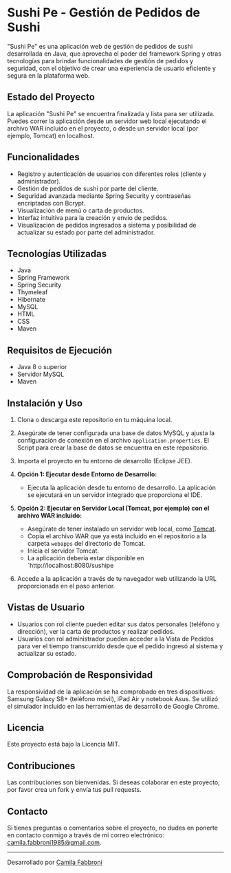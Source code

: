 # Sushi Pe - Gestión de Pedidos de Sushi

"Sushi Pe" es una aplicación web de gestión de pedidos de sushi desarrollada en Java, que aprovecha el poder del framework Spring y otras tecnologías para brindar
funcionalidades de gestión de pedidos y seguridad, con el objetivo de crear una experiencia de usuario eficiente y segura en la plataforma web.

## Estado del Proyecto

La aplicación "Sushi Pe" se encuentra finalizada y lista para ser utilizada. Puedes correr la aplicación desde un servidor web local ejecutando el archivo WAR incluido en el proyecto, o desde un servidor local (por ejemplo, Tomcat) en localhost.

## Funcionalidades

- Registro y autenticación de usuarios con diferentes roles (cliente y administrador).
- Gestión de pedidos de sushi por parte del cliente.
- Seguridad avanzada mediante Spring Security y contraseñas encriptadas con Bcrypt.
- Visualización de menú o carta de productos.
- Interfaz intuitiva para la creación y envío de pedidos.
- Visualización de pedidos ingresados a sistema y posibilidad de actualizar su estado por parte del administrador.

## Tecnologías Utilizadas

- Java
- Spring Framework
- Spring Security
- Thymeleaf
- Hibernate
- MySQL
- HTML
- CSS
- Maven

## Requisitos de Ejecución

- Java 8 o superior
- Servidor MySQL
- Maven

## Instalación y Uso

1. Clona o descarga este repositorio en tu máquina local.

2. Asegúrate de tener configurada una base de datos MySQL y ajusta la configuración de conexión en el archivo `application.properties`. El Script para crear la base de datos se encuentra en este repositorio.

3. Importa el proyecto en tu entorno de desarrollo (Eclipse JEE).

4. **Opción 1: Ejecutar desde Entorno de Desarrollo:**
   - Ejecuta la aplicación desde tu entorno de desarrollo. La aplicación se ejecutará en un servidor integrado que proporciona el IDE.

5. **Opción 2: Ejecutar en Servidor Local (Tomcat, por ejemplo) con el archivo WAR incluido:**
   - Asegúrate de tener instalado un servidor web local, como [Tomcat](http://tomcat.apache.org/).
   - Copia el archivo WAR que ya está incluido en el repositorio a la carpeta `webapps` del directorio de Tomcat.
   - Inicia el servidor Tomcat.
   - La aplicación debería estar disponible en `http://localhost:8080/sushipe

6. Accede a la aplicación a través de tu navegador web utilizando la URL proporcionada en el paso anterior.

## Vistas de Usuario

- Usuarios con rol cliente pueden editar sus datos personales (teléfono y dirección), ver la carta de productos y realizar pedidos.
- Usuarios con rol administrador pueden acceder a la Vista de Pedidos para ver el tiempo transcurrido desde que el pedido ingresó al sistema y actualizar su estado.

## Comprobación de Responsividad

La responsividad de la aplicación se ha comprobado en tres dispositivos: Samsung Galaxy S8+ (teléfono móvil), iPad Air y notebook Asus. Se utilizó el simulador incluido en las herramientas de desarrollo de Google Chrome.

## Licencia

Este proyecto está bajo la Licencia MIT.

## Contribuciones

Las contribuciones son bienvenidas. Si deseas colaborar en este proyecto, por favor crea un fork y envía tus pull requests.

## Contacto

Si tienes preguntas o comentarios sobre el proyecto, no dudes en ponerte en contacto conmigo a través de mi correo electrónico: camila.fabbroni1985@gmail.com.

---
Desarrollado por [Camila Fabbroni](https://github.com/CamilaF1985)


